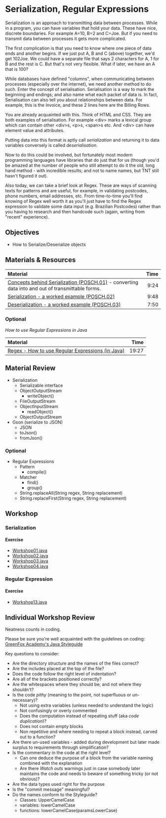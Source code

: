 # Serialization, Regular Expressions
Serialization is an approach to transmitting data between processes.  While in a program, you can have variables that hold your data.  These have nice, discrete boundaries.  For example A=10, B=2 and C=Joe.  But if you need to transmit data between processes it gets more complicated.  

The first complication is that you need to know where one piece of data ends and another begins.  If we just put A, B and C (above) together, we'd get 102Joe.  We could have a separate file that says 2 characters for A, 1 for B and the rest is C.  But that's not very flexible.  What if later, we have an A that is 100?

While databases have defined "columns", when communicating between processes (especially over the internet), we need another method to do such.  Enter the concept of serialisation.  Serialisation is a way to mark the beginning and endings; and also name what each packet of data is.  In fact, Serialisation can also tell you about relationships between data.  For example, this is the Invoice, and these 2 lines here are the Billing Rows.

You are already acquainted with this.  Think of HTML and CSS.  They are both examples of serialisation.  For example &lt;div&gt; marks a lexical group which can contain other &lt;div&gt;s, &lt;p&gt;s, &lt;span&gt;s etc.  And &lt;div&gt; can have element value and attributes.

Putting data into this format is aptly call *serialization* and returning it to data variables conversely is called *deserialisation*.

Now to do this could be involved, but fortunately most modern programming languages have libraries that do just that for us (though you'd be amazed at the number of people who still attempt to do it the old, long hand method - with incredible results; and not to name names, but TNT still hasn't figured it out).

Also today, we can take a brief look at Regex.  These are ways of scanning texts for patterns and are useful, for example, in validating postcodes, phone numbers, email addresses, etc.  From time-to-time you'll find knowing of Regex well worth it as you'll just have to find the Regex expression to validate some data input (e.g. Brazilian Postcodes) rather than you having to research and then handcode such (again, writing from "recent" experience).

## Objectives
 - How to Serialize/Deserialize objects

## Materials & Resources

| Material | Time |
|:-------- |-----:|
|[Concepts behind Serialization (POSCH.01)](https://www.youtube.com/watch?v=6MisF1sxBTo) - converting data into and out of transmittable forms.|9:24|
|[Serialization - a worked example (POSCH.02)](https://www.youtube.com/watch?v=FCRwbIXTFyk)|9:48|
|[Deserialization - a worked example (POSCH.03)](https://www.youtube.com/watch?v=q_g7VYoA4sg)|7:50|

### Optional
*How to use Regular Expressions in Java*

| Material | Time |
|:-------- |-----:|
|[Regex - How to use Regular Expressions (in Java)](https://www.youtube.com/watch?v=s_PfopWcMwI)|19:27|
## Material Review
- Serialization
  - Serializable interface
  - ObjectOutputStream
    - writeObject()
  - FileOutputStream
  - ObjectInputStream
    - readObject()
  - ObjectOutputStream
- Gson (serialize to JSON)
  - JSON
  - toJson()
  - fromJson()

### Optional
- Regular Expressions
  - Pattern
    - compile()
  - Matcher
    - find()
    - group()
  - String.replaceAll(String regex, String replacement)
  - String.replaceFirst(String regex, String replacement)

## Workshop
### Serialization

#### Exercise
- [Workshop01.java](workshop/Workshop01.java)
- [Workshop02.java](workshop/Workshop02.java)
- [Workshop03.java](workshop/Workshop03.java)
- [Workshop04.java](workshop/Workshop04.java)

### Regular Expression

#### Exercise
- [Workshop13.java](workshop/Workshop13.java)

## Individual Workshop Review
Neatness counts in coding.

Please be sure you're well acquainted with the guidelines on coding: [GreenFox Academy's Java Styleguide](../../styleguide/java.md)

Key questions to consider:
- Are the directory structure and the names of the files correct?
- Are the includes placed at the top of the file?
- Does the code follow the right level of indentation?
- Are all of the brackets positioned correctly?
- Are the whitespaces where they should be; and not where they shouldn't?
- Is the code *pithy* (meaning to the point, not superfluous or un-necessary)?
  - Not using extra variables (unless needed to understand the logic)
  - Not confusingly or overly commented
  - Does the computation instead of repeating stuff (aka *code duplication*)?
  - Does not contain empty blocks
  - Non repetitive and where needing to repeat a block instead, carved out to a function?
- Are there un-used variables - added during development but later made surplus to requirements through simplification?
- Is the commentary in the code at the right level?
  - Can one deduce the purpose of a block from the variable naming combined with the explanation
  - Are there *Watch outs* warnings just in case somebody later maintains the code and needs to beware of something tricky (or not obvious)?
- Are the data types used right for the purpose
- Is the "commit message" meaningful?
- Do the names conform to the Styleguide?
    - Classes: UpperCamelCase
    - variables: lowerCamelCase
    - functions: lowerCamelCase(paramsLowerCase)
